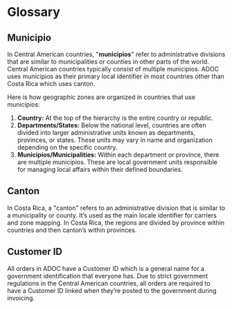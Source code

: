 # Glossary

## Municipio
In Central American countries, "**municipios**" refer to administrative divisions that are similar to municipalities or counties in other parts of the world. Central American countries typically consist of multiple municipios. ADOC uses municipios as their primary local identifier in most countries other than Costa Rica which uses canton.

Here is how geographic zones are organized in countries that use municipios:

1. **Country:** At the top of the hierarchy is the entire country or republic.
2. **Departments/States:** Below the national level, countries are often divided into larger administrative units known as departments, provinces, or states. These units may vary in name and organization depending on the specific country.
3. **Municipios/Municipalities:** Within each department or province, there are multiple municipios. These are local government units responsible for managing local affairs within their defined boundaries.


## Canton
In Costa Rica, a "canton" refers to an administrative division that is similar to a municipality or county. It’s used as the main locale identifier for carriers and zone mapping. In Costa Rica, the regions are divided by province within countries and then canton’s within provinces.

## Customer ID
All orders in ADOC have a Customer ID which is a general name for a government identification that everyone has. Due to strict government regulations in the Central American countries, all orders are required to have a Customer ID linked when they’re posted to the government during invoicing.